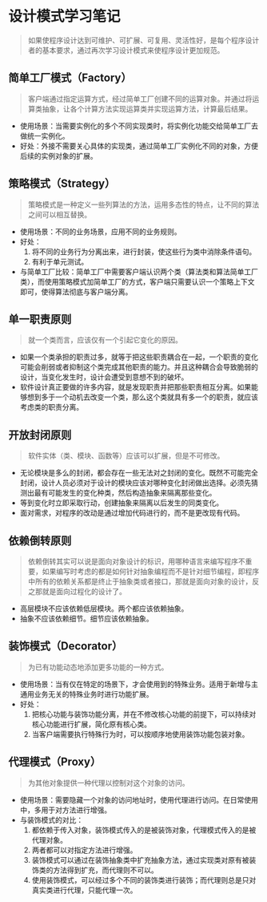 # 设计模式学习笔记
> 如果使程序设计达到可维护、可扩展、可复用、灵活性好，是每个程序设计者的基本要求，通过再次学习设计模式来使程序设计更加规范。

## 简单工厂模式（Factory）
> 客户端通过指定运算方式，经过简单工厂创建不同的运算对象。并通过将运算类抽象，让各个计算方法实现运算类并实现运算方法，计算最后结果。

* 使用场景：当需要实例化的多个不同实现类时，将实例化功能交给简单工厂去做统一实例化。
* 好处：外接不需要关心具体的实现类，通过简单工厂实例化不同的对象，方便后续的实例对象的扩展。

## 策略模式（Strategy）
> 策略模式是一种定义一些列算法的方法，运用多态性的特点，让不同的算法之间可以相互替换。

* 使用场景：不同的业务场景，应用不同的业务规则。
* 好处：
    1. 将不同的业务行为分离出来，进行封装，使这些行为类中消除条件语句。
    2. 有利于单元测试。
* 与简单工厂比较：简单工厂中需要客户端认识两个类（算法类和算法简单工厂类），而使用策略模式加简单工厂的方式，客户端只需要认识一个策略上下文即可，使得算法彻底与客户端分离。

## 单一职责原则
> 就一个类而言，应该仅有一个引起它变化的原因。

* 如果一个类承担的职责过多，就等于把这些职责耦合在一起，一个职责的变化可能会削弱或者抑制这个类完成其他职责的能力。并且这种耦合会导致脆弱的设计，当变化发生时，设计会遭受到意想不到的破坏。
* 软件设计真正要做的许多内容，就是发现职责并把那些职责相互分离。如果能够想到多于一个动机去改变一个类，那么这个类就具有多一个的职责，就应该考虑类的职责分离。

## 开放封闭原则
> 软件实体（类、模块、函数等）应该可以扩展，但是不可修改。

* 无论模块是多么的封闭，都会存在一些无法对之封闭的变化。既然不可能完全封闭，设计人员必须对于设计的模块应该对哪种变化封闭做出选择。必须先猜测出最有可能发生的变化种类，然后构造抽象来隔离那些变化。
* 等到变化时立即采取行动，创建抽象来隔离以后发生的同类变化。
* 面对需求，对程序的改动是通过增加代码进行的，而不是更改现有代码。

## 依赖倒转原则
> 依赖倒转其实可以说是面向对象设计的标识，用哪种语言来编写程序不重要，如果编写时考虑的都是如何针对抽象编程而不是针对细节编程，即程序中所有的依赖关系都是终止于抽象类或者接口，那就是面向对象的设计，反之那就是面向过程化的设计了。

* 高层模块不应该依赖低层模块。两个都应该依赖抽象。
* 抽象不应该依赖细节。细节应该依赖抽象。

## 装饰模式（Decorator）
> 为已有功能动态地添加更多功能的一种方式。

* 使用场景：当有仅在特定的场景下，才会使用到的特殊业务。适用于新增与主通用业务无关的特殊业务时进行功能扩展。
* 好处：
    1. 把核心功能与装饰功能分离，并在不修改核心功能的前提下，可以持续对核心功能进行扩展，简化原有核心类。
    2. 当客户端需要执行特殊行为时，可以按顺序地使用装饰功能包装对象。
    
## 代理模式（Proxy）
> 为其他对象提供一种代理以控制对这个对象的访问。

* 使用场景：需要隐藏一个对象的访问地址时，使用代理进行访问。在日常使用中，多用于对方法进行增强。
* 与装饰模式的对比：
    1. 都依赖于传入对象，装饰模式传入的是被装饰对象，代理模式传入的是被代理对象。
    2. 两者都可以对指定方法进行增强。
    3. 装饰模式可以通过在装饰抽象类中扩充抽象方法，通过实现类对原有被装饰类的方法得到扩充，而代理则不可以。
    4. 使用装饰模式，可以经过多个不同的装饰类进行装饰；而代理则总是只对真实类进行代理，只能代理一次。